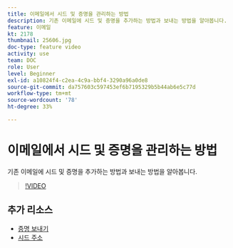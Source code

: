 ```yaml
---
title: 이메일에서 시드 및 증명을 관리하는 방법
description: 기존 이메일에 시드 및 증명을 추가하는 방법과 보내는 방법을 알아봅니다.
feature: 이메일
kt: 2178
thumbnail: 25606.jpg
doc-type: feature video
activity: use
team: DOC
role: User
level: Beginner
exl-id: a10824f4-c2ea-4c9a-bbf4-3290a96a0de8
source-git-commit: da757603c597453ef6b7195329b5b44ab6e5c77d
workflow-type: tm+mt
source-wordcount: '78'
ht-degree: 33%

---
```


# 이메일에서 시드 및 증명을 관리하는 방법

기존 이메일에 시드 및 증명을 추가하는 방법과 보내는 방법을 알아봅니다.

>[!VIDEO](https://video.tv.adobe.com/v/25606?quality=12)

## 추가 리소스

- [증명 보내기](https://docs.adobe.com/content/help/en/campaign-classic/using/transactional-messaging/message-templates/sending-a-proof.html)
- [시드 주소](https://docs.adobe.com/content/help/en/campaign-classic/using/configuring-campaign-classic/use-a-custom-recipient-table/seed-addresses.html)
